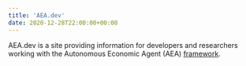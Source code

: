 ```yaml
---
title: 'AEA.dev'
date: 2020-12-28T22:00:00+00:00
---
```


AEA.dev is a site providing information for developers and researchers working with the Autonomous Economic Agent (AEA) [framework](https://github.com/fetchai/agents-aea).